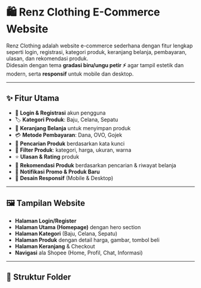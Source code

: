 # 🛍️ Renz Clothing E-Commerce Website

Renz Clothing adalah website e-commerce sederhana dengan fitur lengkap seperti login, registrasi, kategori produk, keranjang belanja, pembayaran, ulasan, dan rekomendasi produk.  
Didesain dengan tema **gradasi biru/ungu petir ⚡** agar tampil estetik dan modern, serta **responsif** untuk mobile dan desktop.

---

## ✨ Fitur Utama
- 🔑 **Login & Registrasi** akun pengguna
- 🏷️ **Kategori Produk**: Baju, Celana, Sepatu
- 🛒 **Keranjang Belanja** untuk menyimpan produk
- 💳 **Metode Pembayaran**: Dana, OVO, Gojek
- 🔎 **Pencarian Produk** berdasarkan kata kunci
- 🧩 **Filter Produk**: kategori, harga, ukuran, warna
- ⭐ **Ulasan & Rating** produk
- 🎯 **Rekomendasi Produk** berdasarkan pencarian & riwayat belanja
- 🔔 **Notifikasi Promo & Produk Baru**
- 📱 **Desain Responsif** (Mobile & Desktop)

---

## 🖼️ Tampilan Website
- **Halaman Login/Register**
- **Halaman Utama (Homepage)** dengan hero section
- **Halaman Kategori** (Baju, Celana, Sepatu)
- **Halaman Produk** dengan detail harga, gambar, tombol beli
- **Halaman Keranjang** & Checkout
- **Navigasi** ala Shopee (Home, Profil, Chat, Informasi)

---

## 📂 Struktur Folder
